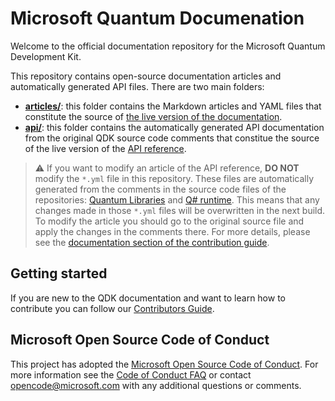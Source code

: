 # Microsoft Quantum Documenation
Welcome to the official documentation repository for the Microsoft Quantum Development Kit. 

This repository contains open-source documentation articles and automatically generated API files. There are two main folders:
- **[articles/](./articles)**: this folder contains the Markdown articles and YAML files that constitute the source of [the live version of the documentation](https://docs.microsoft.com/quantum/?view=qsharp-preview).
- **[api/](./api)**: this folder contains the automatically generated API documentation from the original QDK source code comments that constitue the source of the live version of the [API reference](https://docs.microsoft.com/en-us/qsharp/api/?view=qsharp-preview).
> :warning: If you want to modify an article of the API reference, **DO NOT** modify the `*.yml` file in this repository. These files are automatically generated from the comments in the source code files of the repositories: [Quantum Libraries](https://github.com/microsoft/QuantumLibraries) and [Q# runtime](https://github.com/microsoft/qsharp-runtime). This means that any changes made in those `*.yml` files will be overwritten in the next build. To modify the article you should go to the original source file and apply the changes in the comments there.
> For more details, please see the [documentation section of the contribution guide](https://docs.microsoft.com/quantum/contributing/docs).

## Getting started
If you are new to the QDK documentation and want to learn how to contribute you can follow our [Contributors Guide](https://docs.microsoft.com/quantum/contributing/?view=qsharp-preview).

## Microsoft Open Source Code of Conduct
This project has adopted the [Microsoft Open Source Code of Conduct](https://opensource.microsoft.com/codeofconduct/).
For more information see the [Code of Conduct FAQ](https://opensource.microsoft.com/codeofconduct/faq/) or contact [opencode@microsoft.com](mailto:opencode@microsoft.com) with any additional questions or comments.

